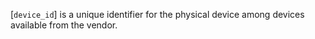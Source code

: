 [`device_id`] is a unique identifier for the physical device among
devices available from the vendor.